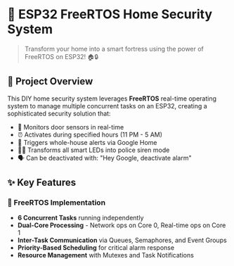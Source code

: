 # 🚨 ESP32 FreeRTOS Home Security System

> Transform your home into a smart fortress using the power of FreeRTOS on ESP32! 🏠🔒
> 

## 🎯 Project Overview

This DIY home security system leverages **FreeRTOS** real-time operating system to manage multiple concurrent tasks on an ESP32, creating a sophisticated security solution that:
- 🚪 Monitors door sensors in real-time
- ⏰ Activates during specified hours (11 PM - 5 AM)
- 🚨 Triggers whole-house alerts via Google Home
- 🔴🔵 Transforms all smart LEDs into police siren mode
- 🗣️ Can be deactivated with: "Hey Google, deactivate alarm"

## ✨ Key Features

### 🧠 FreeRTOS Implementation
- **6 Concurrent Tasks** running independently
- **Dual-Core Processing** - Network ops on Core 0, Real-time ops on Core 1
- **Inter-Task Communication** via Queues, Semaphores, and Event Groups
- **Priority-Based Scheduling** for critical alarm response
- **Resource Management** with Mutexes and Task Notifications
